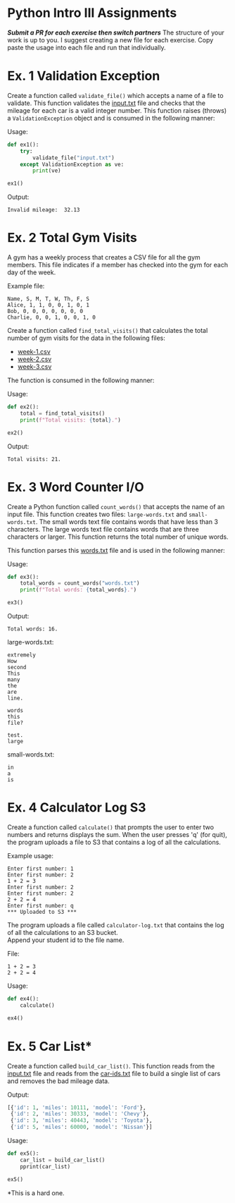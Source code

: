 # Python Intro III Assignments
***Submit a PR for each exercise then switch partners***
The structure of your work is up to you. I suggest creating a new file for each exercise.
Copy paste the usage into each file and run that individually.

# Ex. 1 Validation Exception
Create a function called `validate_file()` which accepts a name of a file to validate.  This function validates the
[input.txt](files/input.txt) file and checks that the mileage for each car is a valid integer number.  This function
raises (throws) a `ValidationException` object and is consumed in the following manner:

Usage:
```python
def ex1():
    try:
        validate_file("input.txt")
    except ValidationException as ve:
        print(ve)

ex1()
```

Output:
```
Invalid mileage:  32.13
```

# Ex. 2 Total Gym Visits
A gym has a weekly process that creates a CSV file for all the gym members.  This file indicates if a member has checked
into the gym for each day of the week.

Example file:
```
Name, S, M, T, W, Th, F, S
Alice, 1, 1, 0, 0, 1, 0, 1
Bob, 0, 0, 0, 0, 0, 0, 0
Charlie, 0, 0, 1, 0, 0, 1, 0
```

Create a function called `find_total_visits()` that calculates the total number of gym visits for the data in the following files:
- [week-1.csv](files/week-1.csv)
- [week-2.csv](files/week-2.csv)
- [week-3.csv](files/week-3.csv)

The function is consumed in the following manner:

Usage:
```python
def ex2():
    total = find_total_visits()
    print(f"Total visits: {total}.")

ex2()
```

Output:
```
Total visits: 21.
```

# Ex. 3 Word Counter I/O
Create a Python function called `count_words()` that accepts the name of an input file.  This function creates two files:
`large-words.txt` and `small-words.txt`.  The small words text file contains words that have less than 3 characters.  The 
large words text file contains words that are three characters or larger.  This function returns the total number of 
unique words. 

This function parses this [words.txt](files/words.txt) file and is used in the following manner:

Usage:
```python
def ex3():
    total_words = count_words("words.txt")
    print(f"Total words: {total_words}.")

ex3()
```

Output:
```
Total words: 16.
```

large-words.txt:
```
extremely
How
second
This
many
the
are
line.

words
this
file?

test.
large
```

small-words.txt:
```
in
a
is
```

# Ex. 4 Calculator Log S3
Create a function called `calculate()` that prompts the user to enter two numbers and returns displays the sum.  When the
user presses 'q' (for quit), the program uploads a file to S3 that contains a log of all the calculations.

Example usage:
```
Enter first number: 1
Enter first number: 2
1 + 2 = 3
Enter first number: 2
Enter first number: 2
2 + 2 = 4
Enter first number: q
*** Uploaded to S3 ***
```

The program uploads a file called `calculator-log.txt` that contains the log of all the calculations to an S3 bucket.  
Append your student id to the file name.

File:
```
1 + 2 = 3
2 + 2 = 4
```

Usage:
```python
def ex4():
    calculate()

ex4()
```

# Ex. 5 Car List*
Create a function called `build_car_list()`.  This function reads from the [input.txt](files/input.txt) file and reads from the
[car-ids.txt](files/car-ids.txt) file to build a single list of cars and removes the bad mileage data.

Output:
```python
[{'id': 1, 'miles': 10111, 'model': 'Ford'},
 {'id': 2, 'miles': 30333, 'model': 'Chevy'},
 {'id': 3, 'miles': 40443, 'model': 'Toyota'},
 {'id': 5, 'miles': 60000, 'model': 'Nissan'}]
```

Usage:

```python
def ex5():
    car_list = build_car_list()
    pprint(car_list)

ex5()
```
*This is a hard one.
